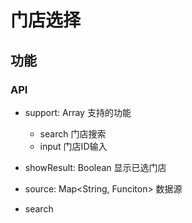 # 门店选择

## 功能

### API

* support: Array<String> 支持的功能
  - search 门店搜索
  - input 门店ID输入

* showResult: Boolean  显示已选门店


* source: Map<String, Funciton> 数据源
- search
